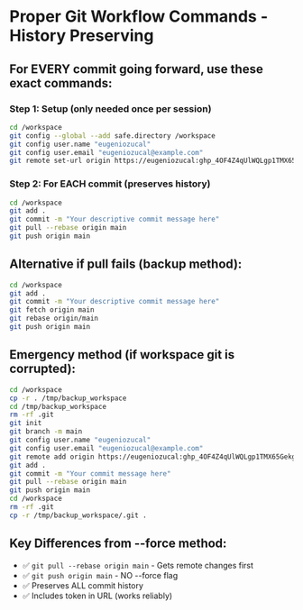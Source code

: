 # Proper Git Workflow Commands - History Preserving

## For EVERY commit going forward, use these exact commands:

### Step 1: Setup (only needed once per session)
```bash
cd /workspace
git config --global --add safe.directory /workspace
git config user.name "eugeniozucal"
git config user.email "eugeniozucal@example.com"
git remote set-url origin https://eugeniozucal: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@github.com/eugeniozucal/aigym-minimax-ezez.git
```

### Step 2: For EACH commit (preserves history)
```bash
cd /workspace
git add .
git commit -m "Your descriptive commit message here"
git pull --rebase origin main
git push origin main
```

## Alternative if pull fails (backup method):
```bash
cd /workspace
git add .
git commit -m "Your descriptive commit message here"
git fetch origin main
git rebase origin/main
git push origin main
```

## Emergency method (if workspace git is corrupted):
```bash
cd /workspace
cp -r . /tmp/backup_workspace
cd /tmp/backup_workspace
rm -rf .git
git init
git branch -m main
git config user.name "eugeniozucal"
git config user.email "eugeniozucal@example.com"
git remote add origin https://eugeniozucal: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@github.com/eugeniozucal/aigym-minimax-ezez.git
git add .
git commit -m "Your commit message here"
git pull --rebase origin main
git push origin main
cd /workspace
rm -rf .git
cp -r /tmp/backup_workspace/.git .
```

## Key Differences from --force method:
- ✅ `git pull --rebase origin main` - Gets remote changes first
- ✅ `git push origin main` - NO --force flag
- ✅ Preserves ALL commit history
- ✅ Includes token in URL (works reliably)